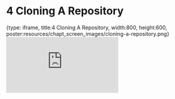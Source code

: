 # 4 Cloning A Repository
 
{type: iframe, title:4 Cloning A Repository, width:800, height:600, poster:resources/chapt_screen_images/cloning-a-repository.png}
![](https://datatrail-jhu.github.io/04_githubbasics/no_toc/cloning-a-repository.html)
 

 
